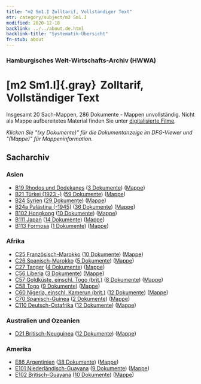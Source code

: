```yaml
---
title: "m2 Sm1.I Zolltarif, Vollständiger Text"
etr: category/subject/m2 Sm1.I
modified: 2020-12-18
backlink: ../../about.de.html
backlink-title: "Systematik-Übersicht"
fn-stub: about
---
```


### Hamburgisches Welt-Wirtschafts-Archiv (HWWA)
# [m2 Sm1.I]{.gray}&#8201; Zolltarif, Vollständiger Text&#160; 




Insgesamt 20 Sach-Mappen, 286 Dokumente - Mappen unvollständig.
Nicht als Mappe aufbereitetes Material finden Sie unter [digitalisierte Filme](/film/h1_sh).

_Klicken Sie "(xy Dokumente)" für die Dokumentanzeige im DFG-Viewer und "(Mappe)" für Mappeninformation._

## Sacharchiv




### Asien

- [B19 Rhodos und Dodekanes](../../../geo/about.de.html#B19) (<a href="https://dfg-viewer.de/show/?tx_dlf[id]=https://pm20.zbw.eu/mets/sh/1411xx/141106/1448xx/144851/public.mets.de.xml" target="_blank">3 Dokumente</a>) ([Mappe](http://purl.org/pressemappe20/folder/sh/141106,144851))
- [B21 Türkei (1923 -)](../../../geo/about.de.html#B21) (<a href="https://dfg-viewer.de/show/?tx_dlf[id]=https://pm20.zbw.eu/mets/sh/1411xx/141111/1448xx/144851/public.mets.de.xml" target="_blank">59 Dokumente</a>) ([Mappe](http://purl.org/pressemappe20/folder/sh/141111,144851))
- [B24 Syrien](../../../geo/about.de.html#B24) (<a href="https://dfg-viewer.de/show/?tx_dlf[id]=https://pm20.zbw.eu/mets/sh/1411xx/141114/1448xx/144851/public.mets.de.xml" target="_blank">29 Dokumente</a>) ([Mappe](http://purl.org/pressemappe20/folder/sh/141114,144851))
- [B24a Palästina (-1945)](../../../geo/about.de.html#B24a) (<a href="https://dfg-viewer.de/show/?tx_dlf[id]=https://pm20.zbw.eu/mets/sh/1411xx/141115/1448xx/144851/public.mets.de.xml" target="_blank">36 Dokumente</a>) ([Mappe](http://purl.org/pressemappe20/folder/sh/141115,144851))
- [B102 Hongkong](../../../geo/about.de.html#B102) (<a href="https://dfg-viewer.de/show/?tx_dlf[id]=https://pm20.zbw.eu/mets/sh/1412xx/141268/1448xx/144851/public.mets.de.xml" target="_blank">10 Dokumente</a>) ([Mappe](http://purl.org/pressemappe20/folder/sh/141268,144851))
- [B111 Japan](../../../geo/about.de.html#B111) (<a href="https://dfg-viewer.de/show/?tx_dlf[id]=https://pm20.zbw.eu/mets/sh/1412xx/141272/1448xx/144851/public.mets.de.xml" target="_blank">14 Dokumente</a>) ([Mappe](http://purl.org/pressemappe20/folder/sh/141272,144851))
- [B113 Formosa](../../../geo/about.de.html#B113) (<a href="https://dfg-viewer.de/show/?tx_dlf[id]=https://pm20.zbw.eu/mets/sh/1412xx/141274/1448xx/144851/public.mets.de.xml" target="_blank">1 Dokumente</a>) ([Mappe](http://purl.org/pressemappe20/folder/sh/141274,144851))

### Afrika

- [C25 Französisch-Marokko](../../../geo/about.de.html#C25) (<a href="https://dfg-viewer.de/show/?tx_dlf[id]=https://pm20.zbw.eu/mets/sh/1413xx/141358/1448xx/144851/public.mets.de.xml" target="_blank">10 Dokumente</a>) ([Mappe](http://purl.org/pressemappe20/folder/sh/141358,144851))
- [C26 Spanisch-Marokko](../../../geo/about.de.html#C26) (<a href="https://dfg-viewer.de/show/?tx_dlf[id]=https://pm20.zbw.eu/mets/sh/1413xx/141359/1448xx/144851/public.mets.de.xml" target="_blank">5 Dokumente</a>) ([Mappe](http://purl.org/pressemappe20/folder/sh/141359,144851))
- [C27 Tanger](../../../geo/about.de.html#C27) (<a href="https://dfg-viewer.de/show/?tx_dlf[id]=https://pm20.zbw.eu/mets/sh/1413xx/141360/1448xx/144851/public.mets.de.xml" target="_blank">4 Dokumente</a>) ([Mappe](http://purl.org/pressemappe20/folder/sh/141360,144851))
- [C56 Liberia](../../../geo/about.de.html#C56) (<a href="https://dfg-viewer.de/show/?tx_dlf[id]=https://pm20.zbw.eu/mets/sh/1414xx/141405/1448xx/144851/public.mets.de.xml" target="_blank">3 Dokumente</a>) ([Mappe](http://purl.org/pressemappe20/folder/sh/141405,144851))
- [C57 Goldküste, einschl. Togo (brit.)](../../../geo/about.de.html#C57) (<a href="https://dfg-viewer.de/show/?tx_dlf[id]=https://pm20.zbw.eu/mets/sh/1414xx/141406/1448xx/144851/public.mets.de.xml" target="_blank">8 Dokumente</a>) ([Mappe](http://purl.org/pressemappe20/folder/sh/141406,144851))
- [C58 Togo](../../../geo/about.de.html#C58) (<a href="https://dfg-viewer.de/show/?tx_dlf[id]=https://pm20.zbw.eu/mets/sh/1414xx/141408/1448xx/144851/public.mets.de.xml" target="_blank">9 Dokumente</a>) ([Mappe](http://purl.org/pressemappe20/folder/sh/141408,144851))
- [C60 Nigeria, einschl. Kamerun (brit.)](../../../geo/about.de.html#C60) (<a href="https://dfg-viewer.de/show/?tx_dlf[id]=https://pm20.zbw.eu/mets/sh/1414xx/141409/1448xx/144851/public.mets.de.xml" target="_blank">12 Dokumente</a>) ([Mappe](http://purl.org/pressemappe20/folder/sh/141409,144851))
- [C70 Spanisch-Guinea](../../../geo/about.de.html#C70) (<a href="https://dfg-viewer.de/show/?tx_dlf[id]=https://pm20.zbw.eu/mets/sh/1414xx/141412/1448xx/144851/public.mets.de.xml" target="_blank">2 Dokumente</a>) ([Mappe](http://purl.org/pressemappe20/folder/sh/141412,144851))
- [C110 Deutsch-Ostafrika](../../../geo/about.de.html#C110) (<a href="https://dfg-viewer.de/show/?tx_dlf[id]=https://pm20.zbw.eu/mets/sh/1414xx/141471/1448xx/144851/public.mets.de.xml" target="_blank">12 Dokumente</a>) ([Mappe](http://purl.org/pressemappe20/folder/sh/141471,144851))

### Australien und Ozeanien

- [D21 Britisch-Neuguinea](../../../geo/about.de.html#D21) (<a href="https://dfg-viewer.de/show/?tx_dlf[id]=https://pm20.zbw.eu/mets/sh/1416xx/141620/1448xx/144851/public.mets.de.xml" target="_blank">12 Dokumente</a>) ([Mappe](http://purl.org/pressemappe20/folder/sh/141620,144851))

### Amerika

- [E86 Argentinien](../../../geo/about.de.html#E86) (<a href="https://dfg-viewer.de/show/?tx_dlf[id]=https://pm20.zbw.eu/mets/sh/1416xx/141692/1448xx/144851/public.mets.de.xml" target="_blank">38 Dokumente</a>) ([Mappe](http://purl.org/pressemappe20/folder/sh/141692,144851))
- [E101 Niederländisch-Guayana](../../../geo/about.de.html#E101) (<a href="https://dfg-viewer.de/show/?tx_dlf[id]=https://pm20.zbw.eu/mets/sh/1416xx/141699/1448xx/144851/public.mets.de.xml" target="_blank">9 Dokumente</a>) ([Mappe](http://purl.org/pressemappe20/folder/sh/141699,144851))
- [E102 Britisch-Guayana](../../../geo/about.de.html#E102) (<a href="https://dfg-viewer.de/show/?tx_dlf[id]=https://pm20.zbw.eu/mets/sh/1417xx/141700/1448xx/144851/public.mets.de.xml" target="_blank">10 Dokumente</a>) ([Mappe](http://purl.org/pressemappe20/folder/sh/141700,144851))


